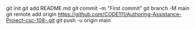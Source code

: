 git init
git add README.md
git commit -m "First commit"
git branch -M main
git remote add origin https://github.com/CODE111/Authoring-Assistance-Project-csc-108-.git
git push -u origin main
